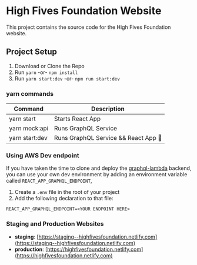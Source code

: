 High Fives Foundation Website
===================
This project contains the source code for the High Fives Foundation website.

## Project Setup

1. Download or Clone the Repo
2. Run `yarn` -or- `npm install`
3. Run `yarn start:dev` -or- `npm run start:dev`

### yarn commands

| Command        | Description                            |
| ---            | ---                                    |
| yarn start     | Starts React App                       |
| yarn mock:api  | Runs GraphQL Service                   |
| yarn start:dev | Runs GraphQL Service && React App 🌟   |


### Using AWS Dev endpoint
If you have taken the time to clone and deploy the [graphql-lambda](https://github.com/HighFivesFoundation/graphql-lambda) backend, you can use your own dev environment by adding an environment variable called `REACT_APP_GRAPHQL_ENDPOINT`,

1. Create a `.env` file in the root of your project
2. Add the following declaration to that file:

```
REACT_APP_GRAPHQL_ENDPOINT=<YOUR ENDPOINT HERE>
```

### Staging and Production Websites
* __staging__: [https://staging--highfivesfoundation.netlify.com](https://staging--highfivesfoundation.netlify.com)
* __production__: [https://highfivesfoundation.netlify.com](https://highfivesfoundation.netlify.com)
